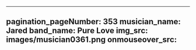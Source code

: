 ------
pagination_pageNumber: 353
musician_name: Jared
band_name: Pure Love
img_src: images/musician0361.png
onmouseover_src: 
------